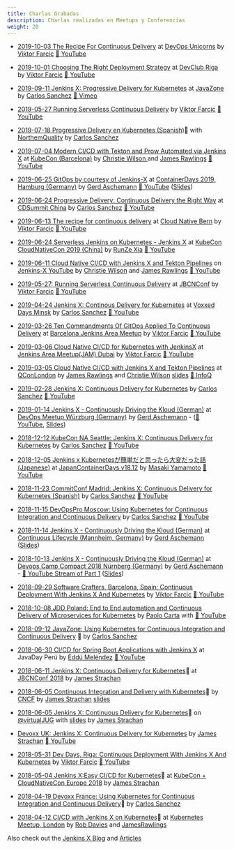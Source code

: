 ```yaml
---
title: Charlas Grabadas
description: Charlas realizadas en Meetups y Conferencias
weight: 20
---
```

* [2019-10-03 The Recipe For Continuous Delivery](https://2019.devopsunicorns.com/sessions/the-recipe-to-continuous-delivery/) at [DevOps Unicorns](https://2019.devopsunicorns.com/) by [Viktor Farcic](https://twitter.com/vfarcic) [🎥 YouTube](https://youtu.be/YuGEAmPj_Fw)

* [2019-10-01 Choosing The Right Deployment Strategy](https://www.devclub.lv/announcement-of-devops-unicorns-warmup-79th-devclub-lv/) at [DevClub Riga](https://www.devclub.lv/) by [Viktor Farcic](https://twitter.com/vfarcic) [🎥 YouTube](https://www.youtube.com/watch?v=5MTx-xL6iQ0)

* [2019-09-11 Jenkins X: Progressive Delivery for Kubernetes](https://2019.javazone.no/program/d8f893f0-3e08-41ef-9ec6-fe2fa93cd4ce) at [JavaZone](https://2019.javazone.no) by [Carlos Sanchez](https://csanchez.org) [🎥 Vimeo](https://vimeo.com/362768726)

* [2019-05-27 Running Serverless Continuous Delivery](https://www.jbcnconf.com/2019/infoTalk.html?id=5cd1f98438da161cb0381424) by [Viktor Farcic](https://twitter.com/vfarcic) [🎥 YouTube](https://youtu.be/PEmsqzbiNFc)

* [2019-07-18 Progressive Delivery en Kubernetes (Spanish)](https://www.youtube.com/watch?v=u7Z1V_NcmPY)🎥 with [NorthemQuality](https://northemquality.github.io/) by [Carlos Sanchez](https://csanchez.org)

* [2019-07-04 Modern CI/CD with Tekton and Prow Automated via Jenkins X](https://kccnceu19.sched.com/event/MPZ4?iframe=no) at [KubeCon (Barcelona)](https://events.linuxfoundation.org/events/kubecon-cloudnativecon-europe-2019/) by [Christie Wilson ](https://twitter.com/bobcatwilson) and [James Rawlings](https://twitter.com/jdrawlings) [🎥 YouTube](https://www.youtube.com/watch?v=4EyTGYB7GvA)

* [2019-06-25 GitOps by courtesy of Jenkins-X](https://containerdays.sched.com/event/Q4Oc/gitops-by-courtesy-of-jenkins-x) at [ContainerDays 2019, Hamburg (Germany)](https://www.containerdays.io/) by [Gerd Aschemann](https://twitter.com/GerdAschemann) [🎥 YouTube](https://www.youtube.com/watch?v=XzZIeCrB8p0) ([Slides](http://aschemann.net/gerd/publications/jx-talk-condays-2019/))

* [2019-06-24 Progressive Delivery: Continuous Delivery the Right Way](https://cdsummitchina19.sched.com/event/QaSO/progressive-delivery-continuous-delivery-the-right-way) at [CDSummit China](https://cdsummitchina19.sched.com) by [Carlos Sanchez](https://csanchez.org) [🎥 YouTube](https://www.youtube.com/watch?v=-3VHVsgBTyo&list=PLHsuXkXI4xdjGlGkCBdxIAmkzfWXqsUrO&index=2)

* [2019-06-13 The recipe for continuous delivery](https://www.meetup.com/Cloud-Native-Computing-Bern/events/260536132/) at [Cloud Native Bern](https://www.meetup.com/Cloud-Native-Computing-Bern/) by [Viktor Farcic](https://twitter.com/vfarcic) [🎥 YouTube](https://www.youtube.com/watch?v=mPcQ4MY35go)

* [2019-06-24 Serverless Jenkins on Kubernetes - Jenkins X](https://sched.co/Nrmd) at [KubeCon CloudNativeCon 2019 (China)](https://www.lfasiallc.com/events/kubecon-cloudnativecon-china-2019/) by [RunZe Xia](https://github.com/runzexia) [🎥 YouTube](https://www.youtube.com/watch?v=oHz6pBuvchE&t=3s)

* [2019-06-11 Cloud Native CI/CD with Jenkins X and Tekton Pipelines](https://www.youtube.com/watch?v=f1wVRnao-BE) on [Jenkins-X YouTube](https://www.youtube.com/channel/UCN2kblPjXKMcjjVYmwvquvg/) by [Christie Wilson](https://twitter.com/bobcatwilson) and [James Rawlings](https://twitter.com/jdrawlings) [🎥 YouTube](https://www.youtube.com/watch?v=f1wVRnao-BE)

* [2019-05-27: Running Serverless Continuous Delivery](http://www.jbcnconf.com/2019/infoTalk.html?id=5cd1f98438da161cb0381424) at [JBCNConf](http://www.jbcnconf.com/2019/) by [Viktor Farcic](https://twitter.com/vfarcic) [🎥 YouTube](https://www.youtube.com/watch?v=PEmsqzbiNFc)

* [2019-04-24 Jenkins X: Continous Delivery for Kubernetes](https://voxxeddays.com/minsk/) at [Voxxed Days Minsk](https://voxxeddays.com/minsk/) by [Carlos Sanchez](https://csanchez.org) [🎥 YouTube](https://www.youtube.com/watch?v=wb2PK5uf5uI&list=PLHsuXkXI4xdjGlGkCBdxIAmkzfWXqsUrO&index=4)

* [2019-03-26 Ten Commandments Of GitOps Applied To Continuous Delivery](https://www.meetup.com/Barcelona-Jenkins-Area-Meetup/events/259869827/) at [Barcelona Jenkins Area Meetup](https://www.meetup.com/Barcelona-Jenkins-Area-Meetup/) by [Viktor Farcic](https://twitter.com/vfarcic) [🎥 YouTube](https://www.youtube.com/watch?v=PtC6YvoL_W8&t=2s)

* [2019-03-06 Cloud Native CI/CD for Kubernetes with JenkinsX](https://www.meetup.com/Dubai-Jenkins-Area-Meetup/events/258523035/) at [Jenkins Area Meetup(JAM) Dubai](https://www.meetup.com/Dubai-Jenkins-Area-Meetup/) by [Viktor Farcic](https://twitter.com/vfarcic) [🎥 YouTube](https://www.youtube.com/watch?v=PtC6YvoL_W8) 

* [2019-03-05 Cloud Native CI/CD with Jenkins X and Tekton Pipelines](https://qconlondon.com/london2019/presentation/cloud-native-cicd-jenkins-x-and-knative-pipelines) at [QConLondon](https://qconlondon.com/) by [James Rawlings](https://twitter.com/jdrawlings) and [Christie Wilson](https://twitter.com/bobcatwilson) [slides](https://qconlondon.com/system/files/presentation-slides/cloud_native_ci_cd_with_jenkins_x_and_knative_pipelines.pdf) [🎥 InfoQ](https://www.infoq.com/presentations/cloud-native-ci-cd-jenkins-knative/?utm_source=presentations&utm_medium=london&utm_campaign=qcon)

* [2019-02-28 Jenkins X: Continuous Delivery for Kubernetes](https://www.youtube.com/watch?v=hrridH35y64&list=PLHsuXkXI4xdjGlGkCBdxIAmkzfWXqsUrO&t=0s&index=2) by [Carlos Sanchez](https://csanchez.org) [🎥 YouTube](https://www.youtube.com/watch?v=hrridH35y64&list=PLHsuXkXI4xdjGlGkCBdxIAmkzfWXqsUrO&t=0s&index=2)

* [2019-01-14 Jenkins X - Continuously Driving the Kloud (German)](https://www.meetup.com/de-DE/DevOps-Wuerzburg-Mainfranken/events/255614733/) at [DevOps Meetup Würzburg (Germany)](https://www.meetup.com/DevOps-Wuerzburg-Mainfranken/) by [Gerd Aschemann](https://twitter.com/GerdAschemann) - ([🎥 YouTube](https://www.youtube.com/watch?v=NDIut5uYVS0), [Slides](http://aschemann.net/gerd/publications/jx-talk-devops-wue-2019/))

* [2018-12-12 KubeCon NA Seattle: Jenkins X: Continuous Delivery for Kubernetes](http://sched.co/GrT2) by [Carlos Sanchez](https://csanchez.org) [🎥 YouTube](https://www.youtube.com/watch?v=IDEa8seAzVc&index=1&list=PLHsuXkXI4xdjGlGkCBdxIAmkzfWXqsUrO)

* [2018-12-05 Jenkins x Kubernetesが簡単だと思ったら大変だった話 (Japanese)](https://www.slideshare.net/YamamotoMasaki/jenkins-x-kubernetes) at [JapanContainerDays v18.12](https://containerdays.jp/) by [Masaki Yamamoto](https://blog.nnasaki.com/) [🎥 YouTube](https://www.youtube.com/watch?v=3-1MKJE6_mI)

* [2018-11-23 CommitConf Madrid: Jenkins X: Continuous Delivery for Kubernetes (Spanish)](https://www.koliseo.com/events/commit-2018/r4p/5630471824211968/agenda#/5116072650866688/5742659054338048) by [Carlos Sanchez](https://csanchez.org) [🎥 YouTube](https://youtu.be/_FDl0wAxDME)

* [2018-11-15 DevOpsPro Moscow: Using Kubernetes for Continuous Integration and Continuous Delivery](https://www.devopspro.ru/carlos-sanchez/) by [Carlos Sanchez](https://csanchez.org) [🎥 YouTube](https://www.youtube.com/watch?v=p7fuJONFyeY&list=PLqYhGsQ9iSEq6jC6bxW_q7ezr16TpLRwR&index=25&t=0s)

* [2018-11-14 Jenkins X - Continuously Driving the Kloud (German)](https://www.continuouslifecycle.de/veranstaltung-7488-jenkins-x-%E2%80%93-continuously-driving-the-kloud.html?id=7488) at [Continuous Lifecycle (Mannheim, Germany)](https://www.continuouslifecycle.de/) by [Gerd Aschemann](https://twitter.com/GerdAschemann) ([Slides](http://aschemann.net/gerd/publications/jx-talk-conli-2018/))

* [2018-10-13 Jenkins X - Continuously Driving the Kloud (German)](https://openspacer.org/60-devops-community/222-devops-camp-compact-2018/session/926-jenkins-x/) at [Devops Camp Compact 2018 Nürnberg (Germany)](https://devops-camp.de/) by [Gerd Aschemann](https://twitter.com/GerdAschemann) - [🎥 YouTube Stream of Part 1](https://youtu.be/hqg7mbjBDTo?t=13352&end=16578) ([Slides](http://aschemann.net/gerd/publications/jx-talk-docc-2018/))

* [2018-09-29 Software Crafters, Barcelona, Spain: Continuous Deployment With Jenkins X And Kubernetes](https://scbcn.github.io) by [Viktor Farcic](https://twitter.com/vfarcic) [🎥 YouTube](https://youtu.be/zoT8FyqITLI)

* [2018-10-08 JDD Poland: End to End automation and Continuous Delivery of Microservices for Kubernetes](http://bit.ly/jdd-conference-jx) by [Paolo Carta](https://twitter.com/cl4mer) with [🎥 YouTube](https://www.youtube.com/watch?v=Twg6Ld3niW0)

* [2018-09-12 JavaZone: Using Kubernetes for Continuous Integration and Continuous Delivery](https://2018.javazone.no/program/7f3694e6-1936-4d14-9ac1-2b1f7585da41) 🎥 by [Carlos Sanchez](https://csanchez.org)

* [2018-06-30 CI/CD for Spring Boot Applications with Jenkins X](http://perujug.org/perujavaday2018/) at JavaDay Perú by [Eddú Meléndez](https://twitter.com/eddumelendez) [🎥 YouTube](https://www.youtube.com/watch?v=zCdCx5tCvtc)

* [2018-06-11 Jenkins X: Continuous Delivery for Kubernetes](http://www.jbcnconf.com/2018/infoTalk.html?id=37)🎥 at [JBCNConf 2018](http://www.jbcnconf.com/2018/) by [James Strachan](https://twitter.com/jstrachan)

* [2018-06-05 Continuous Integration and Delivery with Kubernetes](https://www.youtube.com/watch?v=bIdMveCe75c&feature=youtu.be)🎥 by [CNCF](https://www.cncf.io/) by [James Strachan](https://twitter.com/jstrachan) [slides](https://docs.google.com/presentation/d/1hwt2lFh3cCeFdP4xoT_stMPs0nh2xVZUtze6o79WfXc/edit?usp=sharing)

* [2018-06-05 Jenkins X: Continuous Delivery for Kubernetes](https://www.youtube.com/watch?time_continue=1&v=53AtxQGXnMk)🎥 on [@virtualJUG](https://twitter.com/virtualJUG) with [slides](https://docs.google.com/presentation/d/1hwt2lFh3cCeFdP4xoT_stMPs0nh2xVZUtze6o79WfXc/edit?usp=sharing) by [James Strachan](https://twitter.com/jstrachan)

* [Devoxx UK: Jenkins X: Continuous Delivery for Kubernetes](https://cfp.devoxx.co.uk/2018/talk/XWT-9637/Jenkins_X:_Continuous_Delivery_for_Kubernetes) by [James Strachan](https://twitter.com/jstrachan) [🎥 YouTube](https://www.youtube.com/watch?v=BF3MhFjvBTU)

* [2018-05-31 Dev Days, Riga: Continuous Deployment With Jenkins X And Kubernetes](https://rigadevdays.lv/) by [Viktor Farcic](https://twitter.com/vfarcic) [🎥 YouTube](https://youtu.be/iughcmtWz8s)

* [2018-05-04 Jenkins X:Easy CI/CD for Kubernetes](https://www.youtube.com/watch?v=uHe7R_iZSLU)🎥 at [KubeCon + CloudNativeCon Europe 2018](https://events19.linuxfoundation.org/events/kubecon-cloudnativecon-europe-2018/) by [James Strachan](https://twitter.com/jstrachan)

* [2018-04-19 Devoxx France: Using Kubernetes for Continuous Integration and Continuous Delivery](https://www.youtube.com/watch?v=jls74bflA3s&t=0s&list=PLHsuXkXI4xdjGlGkCBdxIAmkzfWXqsUrO&index=2)🎥 by [Carlos Sanchez](https://csanchez.org)

* [2018-04-12 CI/CD with Jenkins X on Kubernetes](https://skillsmatter.com/skillscasts/11833-kubernetes-april)🎥 at [Kubernetes Meetup, London](https://skillsmatter.com/meetups/10867-kubernetes-april)  by [Rob Davies](https://twitter.com/rajdavies) and [JamesRawlings](https://twitter.com/jdrawlings)


Also check out the [Jenkins X Blog](/news/) and [Articles](/docs/getting-started/demos-talks-posts/articles/)

